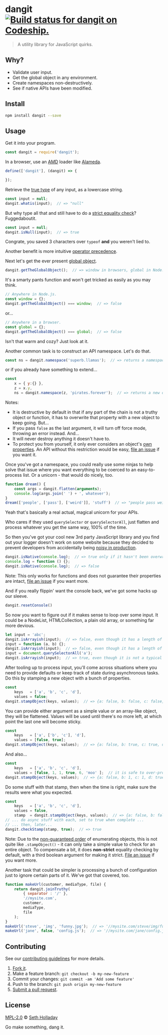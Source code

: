 # dangit [![Build status for dangit on Codeship.](https://img.shields.io/codeship/54787680-bd3b-0132-ea67-02fb30cbf240/master.svg "Codeship Build Status")](https://codeship.com/projects/72554 "Dangit Builds")

> A utility library for JavaScript quirks.

## Why?

 - Validate user input.
 - Get the global object in any environment.
 - Create namespaces non-destructively.
 - See if native APIs have been modified.

## Install

```sh
npm install dangit --save
```

## Usage

Get it into your program.

```js
const dangit = require('dangit');
```

In a browser, use an [AMD](https://addyosmani.com/writing-modular-js/) loader like [Alameda](https://github.com/requirejs/alameda).

```js
define(['dangit'], (dangit) => {

});
```

Retrieve the [true type](https://javascriptweblog.wordpress.com/2011/08/08/fixing-the-javascript-typeof-operator/ "Explanation of type checking in JavaScript and the internal class property.") of any input, as a lowercase string.

```js
const input = null;
dangit.whatis(input);  // => "null"
```

But why type all that and still have to do a [strict equality check](http://www.impressivewebs.com/why-use-triple-equals-javascipt/ "Explanation of why you should always use triple equals over double equals in JavaScript.")? Fuggedaboutit.

```js
const input = null;
dangit.isNull(input);  // => true
```

Congrate, you saved 3 characters over `typeof` **and** you weren't lied to.

Another benefit is more intuitive [operator precedence](https://developer.mozilla.org/en-US/docs/Web/JavaScript/Reference/Operators/Operator_Precedence "Explanation of the priority level of different operators in JavaScript.").

Next let's get the ever present [global object](http://stackoverflow.com/questions/3277182/how-to-get-the-global-object-in-javascript "StackOverflow question about getting the global object, with excellent answers detailing the pitfalls of various approaches to accessing it.").

```js
dangit.getTheGlobalObject();  // => window in browsers, global in Node.js, etc.
```

It's a smarty pants function and won't get tricked as easily as you may think.

```js
// Anywhere in Node.js.
const window = {};
dangit.getTheGlobalObject() === window;  // => false
```

or...

```js
// Anywhere in a browser.
const global = {};
dangit.getTheGlobalObject() === global;  // => false
```

Isn't that warm and cozy? Just look at it.

Another common task is to construct an API namespace. Let's do that.

```js
const ns = dangit.namespace('superb.llamas');  // => returns a namespaced global object
```

or if you already have something to extend...

```js
const
    x = { y:{} },
    z = x.y,
    ns = dangit.namespace(z, 'pirates.forever');  // => returns a new object, which is only global if z was
```

Notes:
 - It is destructive by default in that if any part of the chain is not a truthy object or function, it has to overwrite that property with a new object to keep going. But...
 - If you pass `false` as the last argument, it will turn off force mode, throwing an error instead. And...
 - It will never destroy anything it doesn't have to.
 - To protect you from yourself, it only ever considers an object's [own properties](https://developer.mozilla.org/en-US/docs/Web/JavaScript/Guide/Inheritance_and_the_prototype_chain "Explanation of inheritance and the prototype chain in JavaScript."). An API without this restriction would be easy, [file an issue](https://github.com/sholladay/dangit/issues "File an issue with the project.") if you want it.

Once you've got a namespace, you could really use some ninjas to help solve that issue where you want everything to be coerced to an easy-to-process list. Or a unicorn - that would do nicely, too.

```js
function dream() {
    const args = dangit.flatten(arguments);
    console.log(args.join(' ') + ', whatever');
}
dream(['people', ['pass'], ['weird']], 'stuff')  // => "people pass weird stuff, whatever"
```

Yeah that's basically a real actual, magical unicorn for your APIs.

Who cares if they used `querySelector` or `querySelectorAll`, just flatten and process whatever you get the same way, 100% of the time.

So then you've got your cool new 3rd party JavaScript library and you find out your logger doesn't work on some website because they decided to prevent developers from accidentally being [noisy in production](http://stackoverflow.com/questions/7042611/override-console-log-for-production "Example of a developer wanting to overwrite the console methods in production.").

```js
dangit.isNative(console.log);  // => true only if it hasn't been overwritten
console.log = function () {};
dangit.isNative(console.log);  // => false
```

Note: This only works for functions and does not guarantee their properties are intact, [file an issue](https://github.com/sholladay/dangit/issues "File an issue with the project.") if you want more.

And if you really flippin' want the console back, we've got some hacks up our sleeve.

```js
dangit.resetConsole()
```

So now you want to figure out if it makes sense to loop over some input. It could be a NodeList, HTMLCollection, a plain old array, or something far more devious.

```js
let input = 'abc';
dangit.isArrayish(input);  // => false, even though it has a length of 3
input = function (a, b) {};
dangit.isArrayish(input);  // => false, even though it has a length of 2
input = document.querySelectorAll('a');
dangit.isArrayish(input);  // => true, even though it is not a typical array
```

After tooling up to process input, you'll come across situations where you need to provide defaults or keep track of state during asynchronous tasks. Do this by stamping a new object with a bunch of properties.

```js
const
    keys   = ['a', 'b', 'c', 'd'],
    values = false;
dangit.stampObject(keys, values);  // => {a: false, b: false, c: false, d: false}
```

You can provide either argument as a simple value or an array-like object, they will be flattened. Values will be used until there's no more left, at which point the last one will become sticky.

```js
const
    keys   = ['a', ['b', 'c'], 'd'],
    values = [false, true];
dangit.stampObject(keys, values);  // => {a: false, b: true, c: true, d: true}
```

And also...

```js
const
    keys   = ['a', 'b', 'c', 'd'],
    values = [false, 1, 1, true, 6, 'moo' ];  // it is safe to over-provide
dangit.stampObject(keys, values);  // => {a: false, b: 1, c: 1, d: true}
```

Do some stuff with that stamp, then when the time is right, make sure the results were what you expected.

```js
const
    keys   = ['a', 'b', 'c', 'd'],
    values = false,
    stamp  = dangit.stampObject(keys, values);  // => {a: false, b: false, c: false, d: false}
// ... do async stuff with each, set to true when complete ...
// ... then, later...
dangit.checkStamp(stamp, true);  // => true
```

Note: Due to the [non-guaranteed order](http://stackoverflow.com/questions/5525795/does-javascript-guarantee-object-property-order "Explanation of the order objects are enumerated in and why.") of enumerating objects, this is not quite like `.stampObject()` - it can only take a simple value to check for an entire object. To compensate a bit, it does **non-strict** equality checking by default, with a third boolean argument for making it strict. [File an issue](https://github.com/sholladay/dangit/issues "File an issue with the project.") if you want more.

Another task that could be simpler is processing a bunch of configuration just to ignore certain parts of it. We've got that covered, too.

```js
function makeUrl(customer, mediaType, file) {
    return dangit.joinTruthy(
        { separator : '/' },
        '//mysite.com',
        customer,
        mediaType,
        file
    );
}
makeUrl('steve', 'img', 'funny.jpg');  // => '//mysite.com/steve/img/funny.jpg'
makeUrl('jane', false, 'config.js');  // => '//mysite.com/jane/config.js'
```

## Contributing

See our [contributing guidelines](https://github.com/sholladay/dangit/blob/master/CONTRIBUTING.md "The guidelines for participating in this project.") for more details.

1. [Fork it](https://github.com/sholladay/dangit/fork).
2. Make a feature branch: `git checkout -b my-new-feature`
3. Commit your changes: `git commit -am 'Add some feature'`
4. Push to the branch: `git push origin my-new-feature`
5. [Submit a pull request](https://github.com/sholladay/dangit/compare "Submit code to this project for review.").

## License

[MPL-2.0](https://github.com/sholladay/dangit/blob/master/LICENSE "The license for dangit.") © [Seth Holladay](http://seth-holladay.com "Author of dangit.")

Go make something, dang it.
